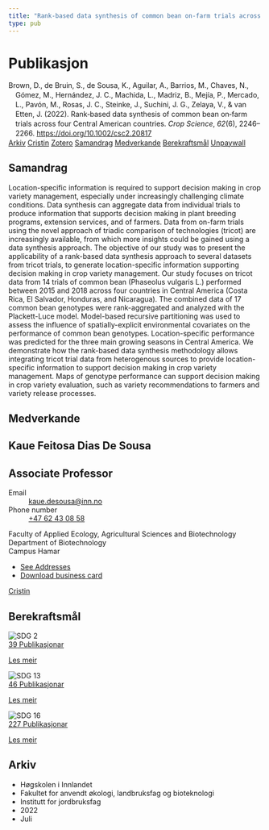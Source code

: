 ```yaml
---
title: "Rank‐based data synthesis of common bean on‐farm trials across four Central American countries"
type: pub
---
```

<h1>Publikasjon</h1>
<article id="csl-bib-container-FVK2GCI4" class="csl-bib-container">
  <div class="csl-bib-body" style="line-height: 1.35; padding-left: 1em; text-indent:-1em;">
  <div class="csl-entry">Brown, D., de Bruin, S., de Sousa, K., Aguilar, A., Barrios, M., Chaves, N., G&#xF3;mez, M., Hern&#xE1;ndez, J. C., Machida, L., Madriz, B., Mej&#xED;a, P., Mercado, L., Pav&#xF3;n, M., Rosas, J. C., Steinke, J., Suchini, J. G., Zelaya, V., &amp; van Etten, J. (2022). Rank&#x2010;based data synthesis of common bean on&#x2010;farm trials across four Central American countries. <i>Crop Science</i>, <i>62</i>(6), 2246&#x2013;2266. <a href="https://doi.org/10.1002/csc2.20817">https://doi.org/10.1002/csc2.20817</a></div>
</div>
  <div class="csl-bib-buttons">
    <a href="#taxonomy-article-FVK2GCI4" class="csl-bib-button">Arkiv</a>
    <a href="https://app.cristin.no/results/show.jsf?id=2039733" alt="Cristin URL" class="csl-bib-button">Cristin</a>
    <a href="http://zotero.org/groups/5022929/items/FVK2GCI4" alt="Zotero URL" class="csl-bib-button">Zotero</a>
    <a href="#abstract-article-FVK2GCI4" class="csl-bib-button">Samandrag</a>
    <a href="#contributors-article-FVK2GCI4" class="csl-bib-button">Medverkande</a>
    <a href="#sdg-article-FVK2GCI4" class="csl-bib-button">Berekraftsmål</a>
    <a href="https://onlinelibrary.wiley.com/doi/pdfdirect/10.1002/csc2.20817" class="csl-bib-button">Unpaywall</a>
  </div>
  <div id="csl-bib-meta-container-FVK2GCI4"></div>
</article>
<div id="csl-bib-meta-FVK2GCI4" class="csl-bib-meta">
  <article id="abstract-article-FVK2GCI4" class="abstract-article">
    <h1>Samandrag</h1>
    Location-specific information is required to support decision making in crop variety management, especially under increasingly challenging climate conditions. Data synthesis can aggregate data from individual trials to produce information that supports decision making in plant breeding programs, extension services, and of farmers. Data from on-farm trials using the novel approach of triadic comparison of technologies (tricot) are increasingly available, from which more insights could be gained using a data synthesis approach. The objective of our study was to present the applicability of a rank-based data synthesis approach to several datasets from tricot trials, to generate location-specific information supporting decision making in crop variety management. Our study focuses on tricot data from 14 trials of common bean (Phaseolus vulgaris L.) performed between 2015 and 2018 across four countries in Central America (Costa Rica, El Salvador, Honduras, and Nicaragua). The combined data of 17 common bean genotypes were rank-aggregated and analyzed with the Plackett-Luce model. Model-based recursive partitioning was used to assess the influence of spatially-explicit environmental covariates on the performance of common bean genotypes. Location-specific performance was predicted for the three main growing seasons in Central America. We demonstrate how the rank-based data synthesis methodology allows integrating tricot trial data from heterogenous sources to provide location-specific information to support decision making in crop variety management. Maps of genotype performance can support decision making in crop variety evaluation, such as variety recommendations to farmers and variety release processes.
  </article>
  <article id="contributors-article-FVK2GCI4" class="contributors-article">
    <h1>Medverkande</h1>
    <div class="personas">
<div class="vrtx-hinn-person-card">
<div class="photo">
<i class="lar la-user-circle missing-person"></i>
</div>
<div class="info">
<hgroup><h1>Kaue Feitosa Dias De Sousa</h1>
<h2>Associate Professor</h2>
</hgroup><dl>
<dt>Email</dt>
<dd>
<a href="mailto:kaue.desousa@inn.no">kaue.desousa@inn.no</a>
</dd>
<dt>Phone number</dt>
<dd><a href="tel:+4762430858">
+47 62 43 08 58
</a></dd>
</dl>
<p>
Faculty of Applied Ecology, Agricultural Sciences and Biotechnology<br>
Department of Biotechnology<br>
Campus Hamar
</p>
<ul class="vrtx-hinn-links">
<li><a href="https://www.inn.no/finn-en-ansatt/kaue-desousa.html#vrtx-hinn-addresses">See Addresses</a></li>
<li><a href="https://www.inn.no/finn-en-ansatt/kaue-desousa.html?vrtx=vcf">Download business card</a></li>
</ul>
</div>
</div>
<a href="https://app.cristin.no/persons/show.jsf?id=994113" alt="Cristin URL" class="personas-cristin">Cristin</a>
</div>
  </article>
  <article id="sdg-article-FVK2GCI4" class="sdg-article">
    <h1>Berekraftsmål</h1>
    <div class="sdg-container"><div id="sdg2" class="sdg">
<img src="{{< params subfolder >}}images/sdg/sdg02_no.png" class="image" alt="SDG 2">
<div class="sdg-overlay">
<a href="{{< params subfolder >}}no/archive/?sdg=2#archive" class="sdg-publication-count"><span>39</span> Publikasjonar</a>
<p><a href="https://www.fn.no/om-fn/fns-baerekraftsmaal/utrydde-sult?lang=nno-NO" class="sdg-read-more">Les meir</a></p>
</div>
</div> <div id="sdg13" class="sdg">
<img src="{{< params subfolder >}}images/sdg/sdg13_no.png" class="image" alt="SDG 13">
<div class="sdg-overlay">
<a href="{{< params subfolder >}}no/archive/?sdg=13#archive" class="sdg-publication-count"><span>46</span> Publikasjonar</a>
<p><a href="https://www.fn.no/om-fn/fns-baerekraftsmaal/stoppe-klimaendringene?lang=nno-NO" class="sdg-read-more">Les meir</a></p>
</div>
</div> <div id="sdg16" class="sdg">
<img src="{{< params subfolder >}}images/sdg/sdg16_no.png" class="image" alt="SDG 16">
<div class="sdg-overlay">
<a href="{{< params subfolder >}}no/archive/?sdg=16#archive" class="sdg-publication-count"><span>227</span> Publikasjonar</a>
<p><a href="https://www.fn.no/om-fn/fns-baerekraftsmaal/fred-rettferdighet-og-velfungerende-institusjoner?lang=nno-NO" class="sdg-read-more">Les meir</a></p>
</div>
</div></div>
  </article>
  <article id="taxonomy-article-FVK2GCI4" class="taxonomy-article">
    <h1>Arkiv</h1>
    <ul>
      <li>Høgskolen i Innlandet</li>
      <li>Fakultet for anvendt økologi, landbruksfag og bioteknologi</li>
      <li>Institutt for jordbruksfag</li>
      <li>2022</li>
      <li>Juli</li>
    </ul>
  </article>
</div>
